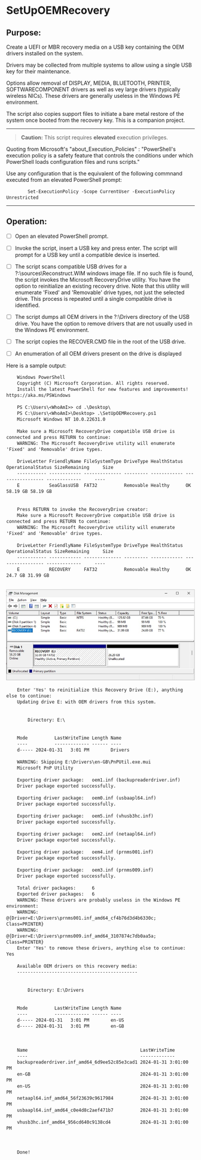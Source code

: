 # SetUpOEMRecovery

## Purpose:

Create a UEFI or MBR recovery media on a USB key containing the OEM drivers installed on the system. 
 
Drivers may be collected from multiple systems to allow using a single USB key for their maintenance.

Options allow
 removal of DISPLAY, MEDIA, BLUETOOTH, PRINTER, SOFTWARECOMPONENT drivers as well as vey large drivers (typically
 wireless NICs). These drivers are generally useless in the Windows PE environment.

The script also copies support files to initiate a bare metal restore of the system once booted
from the recovery key. This is a companion project.

------
>**Caution:**	This script requires **elevated** execution privileges.

Quoting from Microsoft's "about_Execution_Policies" : "PowerShell's
execution policy is a safety feature that controls the conditions
under which PowerShell loads configuration files and runs scripts."

Use any configuration that is the equivalent of the
following commnand executed from an elevated PowerShell prompt:

			Set-ExecutionPolicy -Scope CurrentUser -ExecutionPolicy Unrestricted
------

## Operation:

- [ ] Open an elevated PowerShell prompt.
- [ ] Invoke the script, insert a USB key and press enter. The script will prompt for a USB key until a compatible device is inserted.
- [ ] The script scans compatible USB drives for a ?:\sources\Reconstruct.WIM windows image file. If no such file is found, the script invokes the Microsoft RecoveryDrive utility. You have the option to reinitialize an existing recovery drive. Note that this utility will enumerate 'Fixed' and 'Removable' drive types, not just the selected drive. This process is repeated until a single compatible drive is identified. 
- [ ] The script dumps all OEM drivers in the ?:\Drivers directory of the USB drive. You have the option to remove drivers that are not usually used in the Windows PE environment.
- [ ] The script copies the RECOVER.CMD file in the root of the USB drive.
- [ ] An enumeration of all OEM drivers present on the drive is displayed

			
Here is a sample output:

```
	Windows PowerShell
	Copyright (C) Microsoft Corporation. All rights reserved.
	Install the latest PowerShell for new features and improvements! https://aka.ms/PSWindows    

	PS C:\Users\<WhoAmI>> cd .\Desktop\
	PS C:\Users\<WhoAmI>\Desktop> .\SetUpOEMRecovery.ps1                                               
	Microsoft Windows NT 10.0.22631.0

	Make sure a Microsoft RecoveryDrive compatible USB drive is connected and press RETURN to continue:
	WARNING: The Microsoft RecoveryDrive utility will enumerate 'Fixed' and 'Removable' drive types.

	DriveLetter FriendlyName FileSystemType DriveType HealthStatus OperationalStatus SizeRemaining     Size
	----------- ------------ -------------- --------- ------------ ----------------- -------------     ----
	E           SeaGlassUSB  FAT32          Removable Healthy      OK                     58.19 GB 58.19 GB


	Press RETURN to invoke the RecoveryDrive creator:
	Make sure a Microsoft RecoveryDrive compatible USB drive is connected and press RETURN to continue:
	WARNING: The Microsoft RecoveryDrive utility will enumerate 'Fixed' and 'Removable' drive types.

	DriveLetter FriendlyName FileSystemType DriveType HealthStatus OperationalStatus SizeRemaining     Size
	----------- ------------ -------------- --------- ------------ ----------------- -------------     ----
	E           RECOVERY     FAT32          Removable Healthy      OK                      24.7 GB 31.99 GB


```

![USBKey](Ressources/Recovery_USB_Key.jpg)

```
	Enter 'Yes' to reinitialize this Recovery Drive (E:), anything else to continue:
	Updating drive E: with OEM drivers from this system.


		Directory: E:\


	Mode          LastWriteTime Length Name
	----          ------------- ------ ----
	d----- 2024-01-31   3:01 PM        Drivers

	WARNING: Skipping E:\Drivers\en-GB\PnPUtil.exe.mui
	Microsoft PnP Utility

	Exporting driver package:   oem1.inf (backupreaderdriver.inf)
	Driver package exported successfully.

	Exporting driver package:   oem0.inf (usbaapl64.inf)
	Driver package exported successfully.

	Exporting driver package:   oem5.inf (vhusb3hc.inf)
	Driver package exported successfully.

	Exporting driver package:   oem2.inf (netaapl64.inf)
	Driver package exported successfully.

	Exporting driver package:   oem4.inf (prnms001.inf)
	Driver package exported successfully.

	Exporting driver package:   oem3.inf (prnms009.inf)
	Driver package exported successfully.

	Total driver packages:      6
	Exported driver packages:   6
	WARNING: These drivers are probably useless in the Windows PE environment:
	WARNING:   @{Driver=E:\Drivers\prnms001.inf_amd64_cf4b76d3d4b6330c; Class=PRINTER}
	WARNING:   @{Driver=E:\Drivers\prnms009.inf_amd64_3107874c7db0aa5a; Class=PRINTER}
	Enter 'Yes' to remove these drivers, anything else to continue: Yes

	Available OEM drivers on this recovery media:
	---------------------------------------------


		Directory: E:\Drivers


	Mode          LastWriteTime Length Name
	----          ------------- ------ ----
	d----- 2024-01-31   3:01 PM        en-US
	d----- 2024-01-31   3:01 PM        en-GB



	Name                                          LastWriteTime
	----                                          -------------
	backupreaderdriver.inf_amd64_6d9ee52c85e3cad1 2024-01-31 3:01:00 PM
	en-GB                                         2024-01-31 3:01:00 PM
	en-US                                         2024-01-31 3:01:00 PM
	netaapl64.inf_amd64_56f23639c9617984          2024-01-31 3:01:00 PM
	usbaapl64.inf_amd64_c0e4d8c2aef471b7          2024-01-31 3:01:00 PM
	vhusb3hc.inf_amd64_956cd640c9138cd4           2024-01-31 3:01:00 PM



	Done!

```

